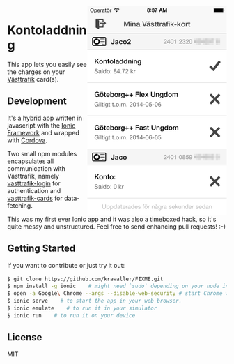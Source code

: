 <img align="right" width="320" height="480" src="readme-img/cards.png">

# Kontoladdning
This app lets you easily see the charges on your [Västtrafik](http://www.vasttrafik.se) card(s).


## Development
It's a hybrid app written in javascript with the [Ionic Framework](http://ionicframework.com/) and wrapped with [Cordova](http://cordova.apache.org/).

Two small npm modules encapsulates all communication with Västtrafik, namely [vasttrafik-login](https://github.com/krawaller/vasttrafik-login) for authentication and [vasttrafik-cards](https://github.com/krawaller/vasttrafik-cards) for data-fetching.

This was my first ever Ionic app and it was also a timeboxed hack, so it's quite messy and unstructured. Feel free to send enhancing pull requests! :-)

## Getting Started

If you want to contribute or just try it out:

```bash
$ git clone https://github.com/krawaller/FIXME.git
$ npm install -g ionic    # might need `sudo` depending on your node installation.
$ open -a Google\ Chrome --args --disable-web-security # start Chrome with web-security disabled to allow cross-origin requests, just as Cordova does.
$ ionic serve    # to start the app in your web browser.
$ ionic emulate    # to run it in your simulator
$ ionic run    # to run it on your device
```

## License
MIT